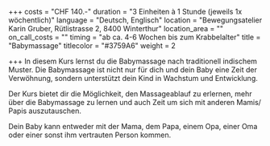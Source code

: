 +++
costs = "CHF 140.-"
duration = "3 Einheiten à 1 Stunde (jeweils 1x wöchentlich)"
language = "Deutsch, Englisch"
location = "Bewegungsatelier Karin Gruber, Rütlistrasse 2, 8400 Winterthur"
location_area = ""
on_call_costs = ""
timing = "ab ca. 4-6 Wochen bis zum Krabbelalter"
title = "Babymassage"
titlecolor = "#3759A6"
weight = 2

+++
In diesem Kurs lernst du die Babymassage nach traditionell indischem Muster. Die Babymassage ist nicht nur für dich und dein Baby eine Zeit der Verwöhnung, sondern unterstützt dein Kind in Wachstum und Entwicklung.

Der Kurs bietet dir die Möglichkeit, den Massageablauf zu erlernen, mehr über die Babymassage zu lernen und auch Zeit um sich mit anderen Mamis/ Papis auszutauschen.

Dein Baby kann entweder mit der Mama, dem Papa, einem Opa, einer Oma oder einer sonst ihm vertrauten Person kommen.